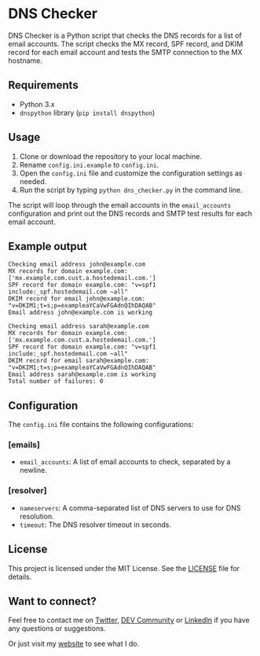# DNS Checker

DNS Checker is a Python script that checks the DNS records for a list of email accounts. The script checks the MX record, SPF record, and DKIM record for each email account and tests the SMTP connection to the MX hostname.

## Requirements

- Python 3.x
- `dnspython` library (`pip install dnspython`)

## Usage

1. Clone or download the repository to your local machine.
2. Rename `config.ini.example` to `config.ini`.
3. Open the `config.ini` file and customize the configuration settings as needed.
4. Run the script by typing `python dns_checker.py` in the command line.

The script will loop through the email accounts in the `email_accounts` configuration and print out the DNS records and SMTP test results for each email account.

## Example output

```
Checking email address john@example.com
MX records for domain example.com: ['mx.example.com.cust.a.hostedemail.com.']
SPF record for domain example.com: "v=spf1 include:_spf.hostedemail.com ~all"
DKIM record for email john@example.com: "v=DKIM1;t=s;p=exampleaYCaVwFGAdnQIhDAQAB"
Email address john@example.com is working

Checking email address sarah@example.com
MX records for domain example.com: ['mx.example.com.cust.a.hostedemail.com.']
SPF record for domain example.com: "v=spf1 include:_spf.hostedemail.com ~all"
DKIM record for email sarah@example.com: "v=DKIM1;t=s;p=exampleaYCaVwFGAdnQIhDAQAB"
Email address sarah@example.com is working
Total number of failures: 0
```

## Configuration

The `config.ini` file contains the following configurations:

### [emails]

- `email_accounts`: A list of email accounts to check, separated by a newline.

### [resolver]

- `nameservers`: A comma-separated list of DNS servers to use for DNS resolution.
- `timeout`: The DNS resolver timeout in seconds.

## License

This project is licensed under the MIT License. See the [LICENSE](LICENSE) file for details.

## Want to connect?

Feel free to contact me on [Twitter](https://twitter.com/OnlineAnto), [DEV Community](https://dev.to/antoonline/) or [LinkedIn](https://www.linkedin.com/in/anto-online) if you have any questions or suggestions.

Or just visit my [website](https://anto.online) to see what I do.
